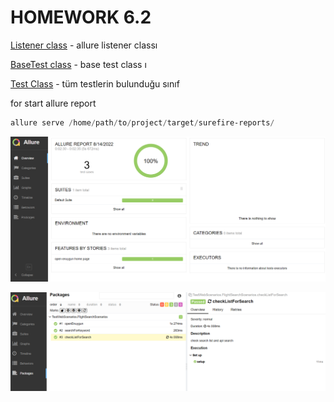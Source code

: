 # HOMEWORK 6.2

[Listener class](https://github.com/enuygun-test-automation-bootcamp/homework6-mkaganm/blob/main/Bootcamp6.2/src/test/java/TestWebScenarios/TestListener.java) - allure listener classı

[BaseTest class](https://github.com/enuygun-test-automation-bootcamp/homework6-mkaganm/blob/main/Bootcamp6.2/src/test/java/TestWebScenarios/BaseTest.java) - base test class ı

[Test Class](https://github.com/enuygun-test-automation-bootcamp/homework6-mkaganm/blob/main/Bootcamp6.2/src/test/java/TestWebScenarios/FlightSearchScenarios.java) - tüm testlerin bulunduğu sınıf 


for start allure report
```PowerShell
allure serve /home/path/to/project/target/surefire-reports/
```

![](https://github.com/enuygun-test-automation-bootcamp/homework6-mkaganm/blob/main/Bootcamp6.2/Ekran%20görüntüsü%202022-08-14%20000503.png)

![](https://github.com/enuygun-test-automation-bootcamp/homework6-mkaganm/blob/main/Bootcamp6.2/Ekran%20görüntüsü%202022-08-14%20000442.png)


